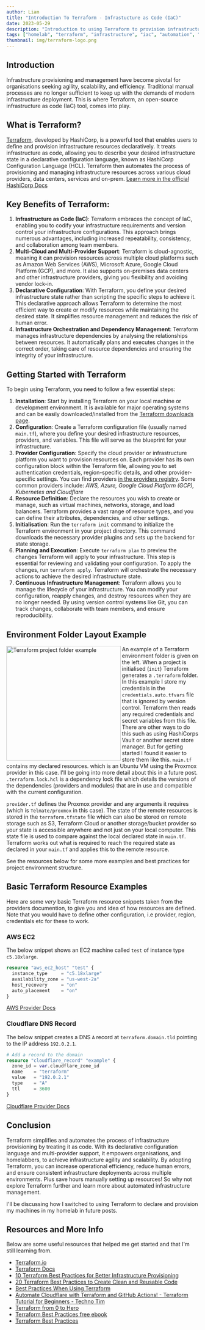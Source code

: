 ```yaml
---
author: Liam
title: "Introduction To Terraform - Infrastucture as Code (IaC)"
date: 2023-05-29
description: "Introduction to using Terraform to provision infrastructure resources and why IaC can be useful to the homelabber as much as it is to large organisations"
tags: ["homelab", "terraform", "infrastructure", "iac", "automation", "provisioning"]
thumbnail: img/terraform-logo.png
---
```


## Introduction

Infrastructure provisioning and management have become pivotal for organisations seeking agility, scalability, and efficiency. Traditional manual processes are no longer sufficient to keep up with the demands of modern infrastructure deployment. This is where Terraform, an open-source infrastructure as code (IaC) tool, comes into play.

## What is Terraform?

[Terraform](https://www.terraform.io/), developed by HashiCorp, is a powerful tool that enables users to define and provision infrastructure resources declaratively. It treats infrastructure as code, allowing you to describe your desired infrastructure state in a declarative configuration language, known as HashiCorp Configuration Language (HCL). Terraform then automates the process of provisioning and managing infrastructure resources across various cloud providers, data centers, services and on-prem. [Learn more in the official HashiCorp Docs](https://developer.hashicorp.com/terraform/intro)

## Key Benefits of Terraform:

1. **Infrastructure as Code (IaC)**: Terraform embraces the concept of IaC, enabling you to codify your infrastructure requirements and version control your infrastructure configurations. This approach brings numerous advantages, including increased repeatability, consistency, and collaboration among team members.
2. **Multi-Cloud and Multi-Provider Support**: Terraform is cloud-agnostic, meaning it can provision resources across multiple cloud platforms such as Amazon Web Services (AWS), Microsoft Azure, Google Cloud Platform (GCP), and more. It also supports on-premises data centers and other infrastructure providers, giving you flexibility and avoiding vendor lock-in.
3. **Declarative Configuration**: With Terraform, you define your desired infrastructure state rather than scripting the specific steps to achieve it. This declarative approach allows Terraform to determine the most efficient way to create or modify resources while maintaining the desired state. It simplifies resource management and reduces the risk of human error.
4. **Infrastructure Orchestration and Dependency Management**: Terraform manages infrastructure dependencies by analysing the relationships between resources. It automatically plans and executes changes in the correct order, taking care of resource dependencies and ensuring the integrity of your infrastructure.

## Getting Started with Terraform

To begin using Terraform, you need to follow a few essential steps:

1. **Installation**: Start by installing Terraform on your local machine or development environment. It is available for major operating systems and can be easily downloaded/installed from the [Terraform downloads page](https://developer.hashicorp.com/terraform/downloads?product_intent=terraform).
2. **Configuration**: Create a Terraform configuration file (usually named `main.tf`), where you define your desired infrastructure resources, providers, and variables. This file will serve as the blueprint for your infrastructure.
3. **Provider Configuration**: Specify the cloud provider or infrastructure platform you want to provision resources on. Each provider has its own configuration block within the Terraform file, allowing you to set authentication credentials, region-specific details, and other provider-specific settings. You can find providers [in the providers registry](https://registry.terraform.io/browse/providers). Some common providers include: _AWS, Azure, Google Cloud Platform (GCP), Kubernetes and Cloudflare_
4. **Resource Definition**: Declare the resources you wish to create or manage, such as virtual machines, networks, storage, and load balancers. Terraform provides a vast range of resource types, and you can define their attributes, dependencies, and other settings.
5. **Initialisation**: Run the `terraform init` command to initialize the Terraform environment in your project directory. This command downloads the necessary provider plugins and sets up the backend for state storage.
6. **Planning and Execution**: Execute `terraform plan` to preview the changes Terraform will apply to your infrastructure. This step is essential for reviewing and validating your configuration. To apply the changes, run `terraform apply`. Terraform will orchestrate the necessary actions to achieve the desired infrastructure state.
7. **Continuous Infrastructure Management**: Terraform allows you to manage the lifecycle of your infrastructure. You can modify your configuration, reapply changes, and destroy resources when they are no longer needed. By using version control systems like Git, you can track changes, collaborate with team members, and ensure reproducibility.

## Environment Folder Layout Example

<img src="/img/tf-intro/folder-layout.png" title="Terraform project folder example" width=300  class="rounded" align="left"/>

An example of a Terraform environment folder is given on the left. When a project is initialised (`init`) Terraform generates a `.terraform` folder. In this example I store my credentials in the `credentials.auto.tfvars` file that is ignored by version control. Terraform then reads any required credentials and secret variables from this file. There are other ways to do this such as using HashiCorps Vault or another secret store manager. But for getting started I found it easier to store them like this. `main.tf` contains my declared resources. which is an Ubuntu VM using the Proxmox provider in this case. I'll be going into more detail about this in a future post. `.terraform.lock.hcl` is a dependency lock file which details the versions of the dependencies (providers and modules) that are in use and compatible with the current configuration.

`provider.tf` defines the Proxmox provider and any arguments it requires (which is `Telmate/proxmox` in this case). The state of the remote resources is stored in the `terraform.tfstate` file which can also be stored on remote storage such as S3, Terraform Cloud or another storage/bucket provider so your state is accessible anywhere and not just on your local computer. This state file is used to compare against the local declared state in `main.tf`. Terraform works out what is required to reach the required state as declared in your `main.tf` and applies this to the remote resource.

See the resources below for some more examples and best practices for project environment structure.

## Basic Terraform Resource Examples

Here are some _very_ basic Terraform resource snippets taken from the providers documention, to give you and idea of how resources are defined. Note that you would have to define other configuration, i.e provider, region, credentials etc for these to work.

### AWS EC2

The below snippet shows an EC2 machine called `test` of instance type `c5.18xlarge`.

```terraform
resource "aws_ec2_host" "test" {
  instance_type     = "c5.18xlarge"
  availability_zone = "us-west-2a"
  host_recovery     = "on"
  auto_placement    = "on"
}
```

[AWS Provider Docs](https://registry.terraform.io/providers/hashicorp/aws/5.0.1)

### Cloudflare DNS Record

The below snippet creates a DNS `A` record at `terraform.domain.tld` pointing to the IP address `192.0.2.1`.

```terraform
# Add a record to the domain
resource "cloudflare_record" "example" {
  zone_id = var.cloudflare_zone_id
  name    = "terraform"
  value   = "192.0.2.1"
  type    = "A"
  ttl     = 3600
}
```

[Cloudflare Provider Docs](https://registry.terraform.io/providers/cloudflare/cloudflare/4.6.0/docs)

## Conclusion

Terraform simplifies and automates the process of infrastructure provisioning by treating it as code. With its declarative configuration language and multi-provider support, it empowers organisations, and homelabbers, to achieve infrastructure agility and scalability. By adopting Terraform, you can increase operational efficiency, reduce human errors, and ensure consistent infrastructure deployments across multiple environments. Plus save hours manually setting up resources! So why not explore Terraform further and learn more about automated infrastructure management.

I'll be discussing how I switched to using Terraform to declare and provision my machines in my homelab in future posts.

## Resources and More Info

Below are some useful resources that helped me get started and that I'm still learning from.

* [Terraform.io](https://www.terraform.io/)
* [Terraform Docs](https://developer.hashicorp.com/terraform/intro)
* [10 Terraform Best Practices for Better Infrastructure Provisioning](https://geekflare.com/terraform-best-practices/)
* [20 Terraform Best Practices to Create Clean and Reusable Code](https://www.contino.io/insights/terraform-best-practices)
* [Best Practices When Using Terraform](https://www.baeldung.com/ops/terraform-best-practices)
* [Automate Cloudflare with Terraform and GitHub Actions! - Terraform Tutorial for Beginners - Techno Tim](https://docs.technotim.live/posts/terraform-cloudflare-github/)
* [Terraform from 0 to Hero](https://techblog.flaviusdinu.com/terraform-from-0-to-hero-0-i-like-to-start-counting-from-0-maybe-i-enjoy-lists-too-much-72cd0b86ebcd)
* [Terraform Best Practices free ebook](https://github.com/antonbabenko/terraform-best-practices/tree/master)
* [Terraform Best Practices](https://www.terraform-best-practices.com/)

